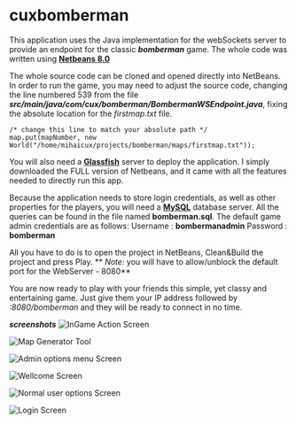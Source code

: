 # cuxbomberman

This application uses the Java implementation for the webSockets server to provide an endpoint for the classic ***bomberman*** game.
The whole code was written using **[Netbeans 8.0](https://netbeans.org/downloads/)**

The whole source code can be cloned and opened directly into NetBeans.
In order to run the game, you may need to adjust the source code, changing the line numbered 539 from the file ***src/main/java/com/cux/bomberman/BombermanWSEndpoint.java***, fixing the absolute location for the *firstmap.txt* file.

~~~~~~~
/* change this line to match your absolute path */
map.put(mapNumber, new World("/home/mihaicux/projects/bomberman/maps/firstmap.txt"));
~~~~~~~

You will also need a **[Glassfish](https://glassfish.java.net/)** server to deploy the application. I simply downloaded the FULL version of Netbeans, and it came with all the features needed to directly run this app.

Because the application needs to store login credentials, as well as other properties for the players, you will need a **[MySQL](http://dev.mysql.com/downloads/)** database server.
All the queries can be found in the file named **bomberman.sql**.
The default game admin credentials are as follows:
    Username : **bombermanadmin**
    Password : **bomberman**

All you have to do is to open the project in NetBeans, Clean&Build the project and press Play.
** *Note:* you will have to allow/unblock the default port for the WebServer - 8080**

You are now ready to play with your friends this simple, yet classy and entertaining game.
Just give them your IP address followed by *:8080/bomberman* and they will be ready to connect in no time.

***screenshots***
![InGame Action Screen](https://sourceforge.net/p/cuxbomberman/screenshot/in_game_action_screen.png)

![Map Generator Tool](https://sourceforge.net/p/cuxbomberman/screenshot/tool_generator.png)

![Admin options menu Screen](https://sourceforge.net/p/cuxbomberman/screenshot/admin_options_screen.png)

![Wellcome Screen](https://sourceforge.net/p/cuxbomberman/screenshot/wellcome_screen.png)

![Normal user options Screen](https://sourceforge.net/p/cuxbomberman/screenshot/normal_options_screen.png)

![Login Screen](https://sourceforge.net/p/cuxbomberman/screenshot/login_screen.png)
